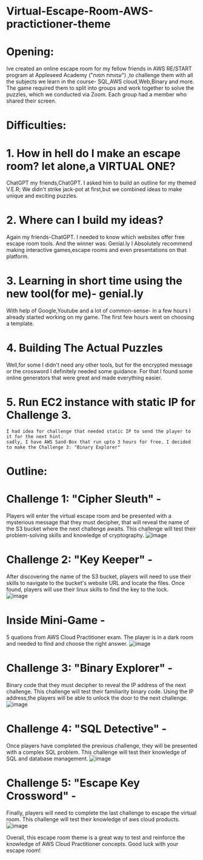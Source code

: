# Virtual-Escape-Room-AWS-practictioner-theme

# Opening:
Ive created an online escape room for my fellow friends in AWS RE/START program at Appleseed Academy ("עמותת תפוח") ,to challenge them with all the subjects we learn in the course- SQL,AWS cloud,Web,Binary and more.
The game required them to split into groups and work together to solve the puzzles, which we conducted via Zoom. Each group had a member who shared their screen.


# Difficulties:
# 1. How in hell do I make an escape room? let alone,a VIRTUAL ONE?
   ChatGPT my friends,ChatGPT.
   I asked him to build an outline for my themed V.E.R; We didn't strike jack-pot at first,but we combined ideas to make unique and exciting puzzles. 
# 2. Where can I build my ideas?
  Again my friends-ChatGPT. I needed to know which websites offer free escape room tools. And the winner was:
  Genial.ly
   I Absolutely recommend making interactive games,escape rooms and even presentations on that platform.
# 3. Learning in short time using the new tool(for me)- genial.ly
  With help of Google,Youtube and a lot of common-sense- in a few hours I already started working on my game. The first few hours went on choosing a template.
# 4. Building The Actual Puzzles
   Well,for some I didn't need any other tools, but for the encrypted message or the crossword I definitely needed some guidance. For that I found some online generators that were great and made everything easier.
# 5. Run EC2 instance with static IP for Challenge 3.
    I had idea for challenge that needed static IP to send the player to it for the next hint.
    sadly, I have AWS Sand-Box that run upto 3 hours for free. I decided to make the Challenge 3: "Binary Explorer"
    
    
# Outline:
#  Challenge 1: "Cipher Sleuth" -
   Players will enter the virtual escape room and be presented with a mysterious message that they must decipher,
   that will reveal the name of the S3 bucket where the next challenge awaits.
   This challenge will test their problem-solving skills and knowledge of cryptography.
   ![image](https://github.com/liormat401/Virual-Escape-Room-AWS-practictioner-theme/assets/126070709/91b8b12a-1ec5-469b-bd19-4678a10c96df)


#  Challenge 2: "Key Keeper" -
 After discovering the name of the S3 bucket, players will need to use their skills to navigate to the bucket's website URL and locate the files.
 Once found, players will use their linux skills to find the key to the lock.  
![image](https://github.com/liormat401/Virual-Escape-Room-AWS-practictioner-theme/assets/126070709/26434011-c206-451e-820e-2e2a8a0dbe26)

#  Inside Mini-Game -
5 quations from AWS Cloud Practitioner exam.
The player is in a dark room and needed to find and choose the right answer.
![image](https://github.com/liormat401/Virual-Escape-Room-AWS-practictioner-theme/assets/126070709/20c6806a-ca06-42cc-aa28-bfcfc04a39f6)


#  Challenge 3: "Binary Explorer" -
Binary code that they must decipher to reveal the IP address of the next challenge. This challenge will test their familiarity binary code. Using the IP address,the players will be able to unlock the door to the next challenge.
 ![image](https://github.com/liormat401/Virual-Escape-Room-AWS-practictioner-theme/assets/126070709/0acded99-33dc-46e2-bcf6-492034e5968c)



#  Challenge 4: "SQL Detective" -
 Once players have completed the previous challenge, they will be presented with a complex SQL problem.
 This challenge will test their knowledge of SQL and database management.
 ![image](https://github.com/liormat401/Virual-Escape-Room-AWS-practictioner-theme/assets/126070709/d39934f6-0ef5-4469-9279-a2d720150ff3)



# Challenge 5: "Escape Key Crossword" -
Finally, players will need to complete the last challenge to escape the virtual room. This challenge will test their knowledge of aws cloud products.
![image](https://github.com/liormat401/Virual-Escape-Room-AWS-practictioner-theme/assets/126070709/0725871b-8511-41ae-b57c-24ac69edef7d)


Overall, this escape room theme is a great way to test and reinforce the knowledge of AWS Cloud Practitioner concepts. Good luck with your escape room!
